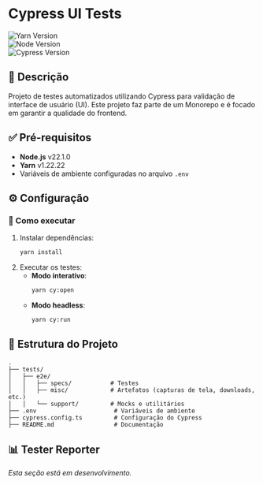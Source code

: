 # Cypress UI Tests

![Yarn Version](https://img.shields.io/badge/yarn-v1.22.22-blue)  
![Node Version](https://img.shields.io/badge/node-v22.1.0-green)  
![Cypress Version](https://img.shields.io/badge/cypress-v13.16.0-orange)

## 📝 Descrição

Projeto de testes automatizados utilizando Cypress para validação de interface de usuário (UI). Este projeto faz parte de um Monorepo e é focado em garantir a qualidade do frontend.

## ✅ Pré-requisitos

- **Node.js** v22.1.0
- **Yarn** v1.22.22
- Variáveis de ambiente configuradas no arquivo `.env`

## ⚙️ Configuração

### 🔧 Como executar

1. Instalar dependências:
   ```bash
   yarn install
   ```
2. Executar os testes:
   - **Modo interativo**:
     ```bash
     yarn cy:open
     ```
   - **Modo headless**:
     ```bash
     yarn cy:run
     ```

## 📂 Estrutura do Projeto

```plaintext
.
├── tests/
│   ├── e2e/
│   │   ├── specs/           # Testes
│   │   ├── misc/            # Artefatos (capturas de tela, downloads, etc.)
│   │   └── support/         # Mocks e utilitários
├── .env                      # Variáveis de ambiente
├── cypress.config.ts         # Configuração do Cypress
├── README.md                 # Documentação
```

## 📊 Tester Reporter

*Esta seção está em desenvolvimento.*

